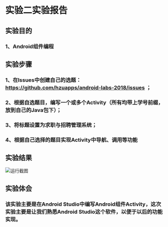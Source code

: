 # 实验二实验报告

## 实验目的

### 1、Android组件编程

## 实验步骤

### 1、在Issues中创建自己的选题：https://github.com/hzuapps/android-labs-2018/issues ；

### 2、根据自选题目，编写一个或多个Activity（所有均带上学号前缀，放到自己的Java包下）；

### 3、将标题设置为求职与招聘管理系统；

### 4、根据自己选择的题目实现Activity中导航、调用等功能

## 实验结果

![运行截图](https://github.com/HHuangF/android-labs-2018/blob/master/soft1614080902440/second/Soft1614080902440.png)

## 实验体会

### 该实验主要是在Android Studio中编写Android组件Activity，这次实验主要是让我们熟悉Android Studio这个软件，以便于以后的功能实现。
